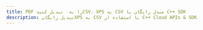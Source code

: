 ---title: PDF را به  تبدیل کنیدCSV، XPS به CSV مبدل رایگان یا C++ SDKdescription: تبدیل رایگانXPS به CSV با استفاده از C++ Cloud APIs & SDK همچنین اسناد PDF را در Cloud ایجاد، ویرایش و رندر کنید.---
